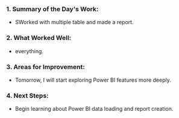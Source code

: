 ### 1. Summary of the Day's Work:
- SWorked with multiple table and made a report.

### 2. What Worked Well:
- everything.

### 3. Areas for Improvement:
- Tomorrow, I will start exploring Power BI features more deeply.

### 4. Next Steps:
- Begin learning about Power BI data loading and report creation.
